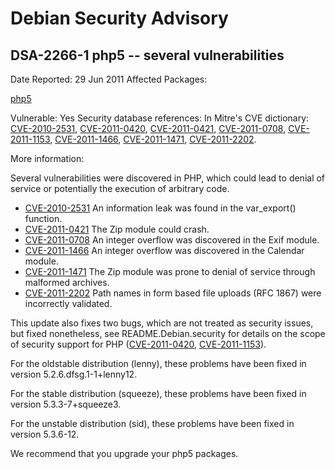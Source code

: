 
Debian Security Advisory
========================


DSA-2266-1 php5 -- several vulnerabilities
------------------------------------------



Date Reported:
29 Jun 2011
Affected Packages:

[php5](https://packages.debian.org/src:php5)

Vulnerable:
Yes
Security database references:
In Mitre's CVE dictionary: [CVE-2010-2531](https://security-tracker.debian.org/tracker/CVE-2010-2531), [CVE-2011-0420](https://security-tracker.debian.org/tracker/CVE-2011-0420), [CVE-2011-0421](https://security-tracker.debian.org/tracker/CVE-2011-0421), [CVE-2011-0708](https://security-tracker.debian.org/tracker/CVE-2011-0708), [CVE-2011-1153](https://security-tracker.debian.org/tracker/CVE-2011-1153), [CVE-2011-1466](https://security-tracker.debian.org/tracker/CVE-2011-1466), [CVE-2011-1471](https://security-tracker.debian.org/tracker/CVE-2011-1471), [CVE-2011-2202](https://security-tracker.debian.org/tracker/CVE-2011-2202).  

More information:

Several vulnerabilities were discovered in PHP, which could lead to
denial of service or potentially the execution of arbitrary code.


* [CVE-2010-2531](https://security-tracker.debian.org/tracker/CVE-2010-2531)
An information leak was found in the var\_export() function.
* [CVE-2011-0421](https://security-tracker.debian.org/tracker/CVE-2011-0421)
The Zip module could crash.
* [CVE-2011-0708](https://security-tracker.debian.org/tracker/CVE-2011-0708)
An integer overflow was discovered in the Exif module.
* [CVE-2011-1466](https://security-tracker.debian.org/tracker/CVE-2011-1466)
An integer overflow was discovered in the Calendar module.
* [CVE-2011-1471](https://security-tracker.debian.org/tracker/CVE-2011-1471)
The Zip module was prone to denial of service through malformed
 archives.
* [CVE-2011-2202](https://security-tracker.debian.org/tracker/CVE-2011-2202)
Path names in form based file uploads (RFC 1867) were incorrectly
 validated.


This update also fixes two bugs, which are not treated as security
issues, but fixed nonetheless, see README.Debian.security for details
on the scope of security support for PHP
([CVE-2011-0420](https://security-tracker.debian.org/tracker/CVE-2011-0420),
[CVE-2011-1153](https://security-tracker.debian.org/tracker/CVE-2011-1153)).


For the oldstable distribution (lenny), these problems have been fixed in
version 5.2.6.dfsg.1-1+lenny12.


For the stable distribution (squeeze), these problems have been fixed in
version 5.3.3-7+squeeze3.


For the unstable distribution (sid), these problems have been fixed in
version 5.3.6-12.


We recommend that you upgrade your php5 packages.






